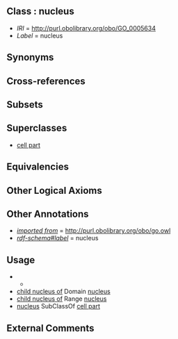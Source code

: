 
## Class : nucleus

 * *IRI* = http://purl.obolibrary.org/obo/GO_0005634
 * *Label* = nucleus

## Synonyms


## Cross-references


## Subsets


## Superclasses

 * [cell part](../../GO/64/GO_0044464.md)

## Equivalencies


## Other Logical Axioms


## Other Annotations

 * *[imported from](../../IAO/12/IAO_0000412.md)* = http://purl.obolibrary.org/obo/go.owl
 * *[rdf-schema#label](../../el/rdf-schema#label.md)* = nucleus

## Usage

 * -
 * [child nucleus of](../../RO/76/RO_0002476.md) Domain [nucleus](../../GO/34/GO_0005634.md)
 * [child nucleus of](../../RO/76/RO_0002476.md) Range [nucleus](../../GO/34/GO_0005634.md)
 * [nucleus](../../GO/34/GO_0005634.md) SubClassOf [cell part](../../GO/64/GO_0044464.md)

## External Comments


